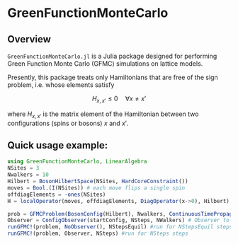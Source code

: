 # GreenFunctionMonteCarlo
## Overview

`GreenFunctionMonteCarlo.jl` is a Julia package designed for performing Green Function Monte Carlo (GFMC) simulations on lattice models.

Presently, this package treats only Hamiltonians that are free of the sign problem, i.e. whose elements satisfy
```math

H_{x, x'} \leq 0 \quad \forall x \neq x'
```
where $H_{x, x'}$ is the matrix element of the Hamiltonian between two configurations (spins or bosons) $x$ and $x'$. 

## Quick usage example: 
```julia
using GreenFunctionMonteCarlo, LinearAlgebra
NSites = 3
Nwalkers = 10
Hilbert = BosonHilbertSpace(NSites, HardCoreConstraint())
moves = Bool.(I(NSites)) # each move flips a single spin
offdiagElements = -ones(NSites)
H = localOperator(moves, offdiagElements, DiagOperator(x->0), Hilbert)

prob = GFMCProblem(BosonConfig(Hilbert), Nwalkers, ContinuousTimePropagator(0.1); logψ = EqualWeightSuperposition(), H, Hilbert)
Observer = ConfigObserver(startConfig, NSteps, NWalkers) # Observer to measure the energy and configurations
runGFMC!(problem, NoObserver(), NStepsEquil) #run for NStepsEquil steps without observing to equilibrate
runGFMC!(problem, Observer, NSteps) #run for NSteps steps
```